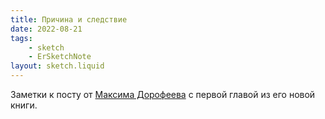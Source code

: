 ```yaml
---
title: Причина и следствие
date: 2022-08-21
tags:
    - sketch
    - ErSketchNote
layout: sketch.liquid
---
```


Заметки к посту от [Максима Дорофеева](https://mnogosdelal.ru/) с первой главой из его новой книги.
